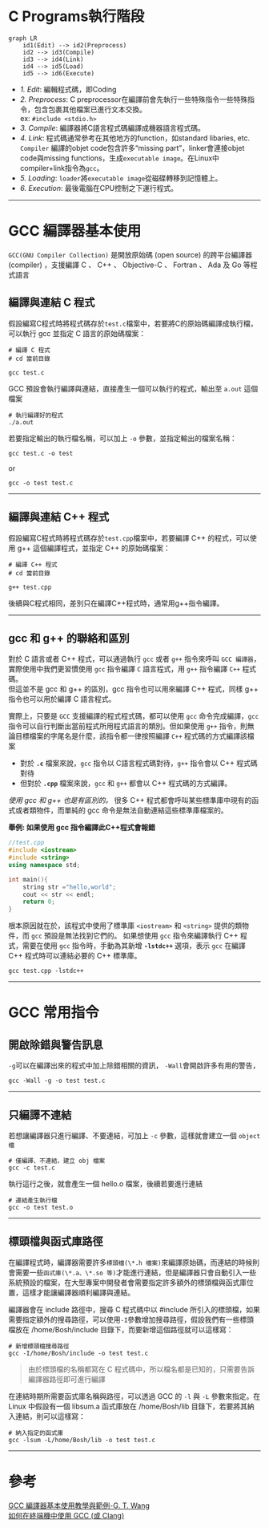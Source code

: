 # **C Programs執行階段** 
``` mermaid
graph LR
    id1(Edit) --> id2(Preprocess) 
    id2 --> id3(Compile) 
    id3 --> id4(Link)
    id4 --> id5(Load)
    id5 --> id6(Execute)
```
* *1. Edit*: 編輯程式碼，即Coding
* *2. Preprocess*: C preprocessor在編譯前會先執行一些特殊指令一些特殊指令，包含包裹其他檔案已進行文本交換。  
  ex: `#include <stdio.h>`
* *3. Compile*: 編譯器將C語言程式碼編譯成機器語言程式碼。
* *4. Link*: 程式碼通常參考在其他地方的function，如standard libaries, etc. `Compiler` 編譯的objet code包含許多“missing part”，linker會連接objet code與missing functions，生成`executable image`。在Linux中compiler+link指令為`gcc`。
* *5. Loading*: `loader`將`executable image`從磁碟轉移到記憶體上。
* *6. Execution*: 最後電腦在CPU控制之下運行程式。

---

# **GCC 編譯器基本使用**
`GCC(GNU Compiler Collection)` 是開放原始碼 (open source) 的跨平台編譯器 (compiler) ，支援編譯 C 、 C++ 、 Objective-C 、 Fortran 、 Ada 及 Go 等程式語言

## **編譯與連結 C 程式**
假設編寫C程式時將程式碼存於`test.c`檔案中，若要將C的原始碼編譯成執行檔，可以執行 gcc 並指定 C 語言的原始碼檔案：
```
# 編譯 C 程式
# cd 當前目錄

gcc test.c
```

GCC 預設會執行編譯與連結，直接產生一個可以執行的程式，輸出至 `a.out` 這個檔案
```
# 執行編譯好的程式
./a.out
```

若要指定輸出的執行檔名稱，可以加上 `-o` 參數，並指定輸出的檔案名稱：
```
gcc test.c -o test
```
or
```
gcc -o test test.c
```

---

## **編譯與連結 C++ 程式**
假設編寫C程式時將程式碼存於`test.cpp`檔案中，若要編譯 C++ 的程式，可以使用 g++ 這個編譯程式，並指定 C++ 的原始碼檔案：
```
# 編譯 C++ 程式
# cd 當前目錄

g++ test.cpp
```
後續與C程式相同，差別只在編譯C++程式時，通常用g++指令編譯。

---
## **gcc 和 g++ 的聯絡和區別**
對於 C 語言或者 C++ 程式，可以通過執行 `gcc` 或者 `g++` 指令來呼叫 `GCC 編譯器`，實際使用中我們更習慣使用 `gcc` 指令編譯 `C` 語言程式，用 `g++` 指令編譯 `C++` 程式碼。  
但這並不是 gcc 和 g++ 的區別，gcc 指令也可以用來編譯 C++ 程式，同樣 g++ 指令也可以用於編譯 C 語言程式。

實際上，只要是 `GCC` 支援編譯的程式程式碼，都可以使用 `gcc` 命令完成編譯，`gcc` 指令可以自行判斷出當前程式所用程式語言的類別。但如果使用 `g++` 指令，則無論目標檔案的字尾名是什麼，該指令都一律按照編譯 `C++` 程式碼的方式編譯該檔案

- 對於 **`.c`** 檔案來說，`gcc` 指令以 C語言程式碼對待，`g++` 指令會以 C++ 程式碼對待
- 但對於 **`.cpp`** 檔案來說，`gcc` 和 `g++` 都會以 C++ 程式碼的方式編譯。

*使用 gcc 和 g++ 也是有區別的。* 很多 C++ 程式都會呼叫某些標準庫中現有的函式或者類物件，而單純的 gcc 命令是無法自動連結這些標準庫檔案的。  

**舉例: 如果使用 gcc 指令編譯此C++程式會報錯** 
```C++
//test.cpp
#include <iostream>
#include <string>
using namespace std;

int main(){
    string str ="hello,world";
    cout << str << endl;
    return 0;
}
```
根本原因就在於，該程式中使用了標準庫 `<iostream>` 和 `<string>` 提供的類物件，而 `gcc` 預設是無法找到它們的。
如果想使用 `gcc` 指令來編譯執行 C++ 程式，需要在使用 `gcc` 指令時，手動為其新增 **`-lstdc++`** 選項，表示 `gcc` 在編譯 C++ 程式時可以連結必要的 C++ 標準庫。
```
gcc test.cpp -lstdc++ 
```
---

# **GCC 常用指令**
## **開啟除錯與警告訊息**

`-g`可以在編譯出來的程式中加上除錯相關的資訊，
`-Wall`會開啟許多有用的警告，
```
gcc -Wall -g -o test test.c
```

---

## **只編譯不連結**
若想讓編譯器只進行編譯、不要連結，可加上 `-c` 參數，這樣就會建立一個 `object 檔`
```
# 僅編譯、不連結，建立 obj 檔案
gcc -c test.c
```

執行這行之後，就會產生一個 hello.o 檔案，後續若要進行連結
```
# 連結產生執行檔
gcc -o test test.o
```

---

## **標頭檔與函式庫路徑**
在編譯程式時，編譯器需要許多`標頭檔(\*.h 檔案)`來編譯原始碼，而連結的時候則會需要一些`函式庫(\*.a、\*.so 等)`才能進行連結，但是編譯器只會自動引入一些系統預設的檔案，在大型專案中開發者會需要指定許多額外的標頭檔與函式庫位置，這樣才能讓編譯器順利編譯與連結。

編譯器會在 include 路徑中，搜尋 C 程式碼中以 #include 所引入的標頭檔，如果需要指定額外的搜尋路徑，可以使用` -I `參數增加搜尋路徑，假設我們有一些標頭檔放在 /home/Bosh/include 目錄下，而要新增這個路徑就可以這樣寫：

```
# 新增標頭檔搜尋路徑
gcc -I/home/Bosh/include -o test test.c
```
>由於標頭檔的名稱都寫在 C 程式碼中，所以檔名都是已知的，只需要告訴編譯器路徑即可進行編譯

在連結時期所需要函式庫名稱與路徑，可以透過 GCC 的 `-l` 與 `-L` 參數來指定。在 Linux 中假設有一個 libsum.a 函式庫放在 /home/Bosh/lib 目錄下，若要將其納入連結，則可以這樣寫：

```
# 納入指定的函式庫
gcc -lsum -L/home/Bosh/lib -o test test.c
```

---

# 參考
[GCC 編譯器基本使用教學與範例-G. T. Wang](https://blog.gtwang.org/programming/gcc-comipler-basic-tutorial-examples/)  
[如何在終端機中使用 GCC (或 Clang)](https://opensourcedoc.com/c-programming/compile-c-with-gcc-or-clang/)




